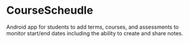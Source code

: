 # CourseScheudle
Android app for students to add terms, courses, and assessments to monitor start/end dates including the ability to create and share notes.
